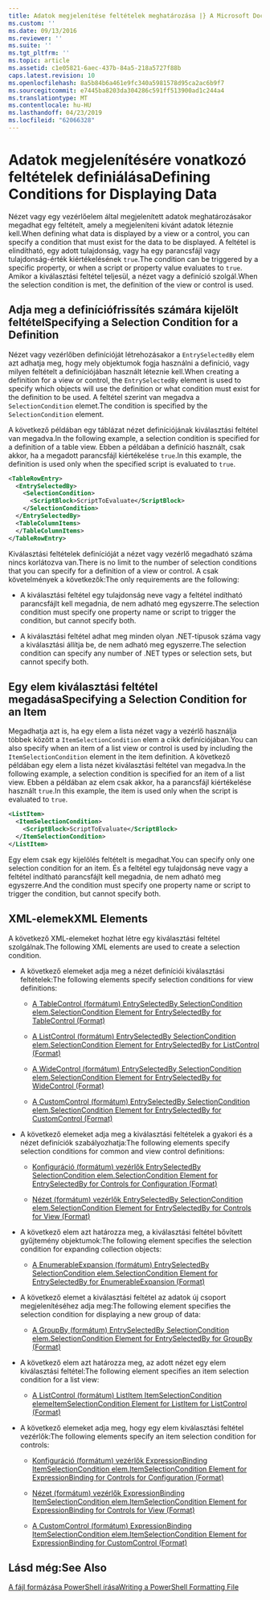 ```yaml
---
title: Adatok megjelenítése feltételek meghatározása |} A Microsoft Docs
ms.custom: ''
ms.date: 09/13/2016
ms.reviewer: ''
ms.suite: ''
ms.tgt_pltfrm: ''
ms.topic: article
ms.assetid: c1e05821-6aec-437b-84a5-218a5727f88b
caps.latest.revision: 10
ms.openlocfilehash: 8a5b84b6a461e9fc340a5981578d95ca2ac6b9f7
ms.sourcegitcommit: e7445ba8203da304286c591ff513900ad1c244a4
ms.translationtype: MT
ms.contentlocale: hu-HU
ms.lasthandoff: 04/23/2019
ms.locfileid: "62066328"
---
```

# <a name="defining-conditions-for-displaying-data"></a><span data-ttu-id="fa808-102">Adatok megjelenítésére vonatkozó feltételek definiálása</span><span class="sxs-lookup"><span data-stu-id="fa808-102">Defining Conditions for Displaying Data</span></span>

<span data-ttu-id="fa808-103">Nézet vagy egy vezérlőelem által megjelenített adatok meghatározásakor megadhat egy feltételt, amely a megjeleníteni kívánt adatok léteznie kell.</span><span class="sxs-lookup"><span data-stu-id="fa808-103">When defining what data is displayed by a view or a control, you can specify a condition that must exist for the data to be displayed.</span></span> <span data-ttu-id="fa808-104">A feltétel is elindítható, egy adott tulajdonság, vagy ha egy parancsfájl vagy tulajdonság-érték kiértékelésének `true`.</span><span class="sxs-lookup"><span data-stu-id="fa808-104">The condition can be triggered by a specific property, or when a script or property value evaluates to `true`.</span></span> <span data-ttu-id="fa808-105">Amikor a kiválasztási feltétel teljesül, a nézet vagy a definíció szolgál.</span><span class="sxs-lookup"><span data-stu-id="fa808-105">When the selection condition is met, the definition of the view or control is used.</span></span>

## <a name="specifying-a-selection-condition-for-a-definition"></a><span data-ttu-id="fa808-106">Adja meg a definíciófrissítés számára kijelölt feltétel</span><span class="sxs-lookup"><span data-stu-id="fa808-106">Specifying a Selection Condition for a Definition</span></span>

<span data-ttu-id="fa808-107">Nézet vagy vezérlőben definícióját létrehozásakor a `EntrySelectedBy` elem azt adhatja meg, hogy mely objektumok fogja használni a definíció, vagy milyen feltételt a definíciójában használt léteznie kell.</span><span class="sxs-lookup"><span data-stu-id="fa808-107">When creating a definition for a view or control, the `EntrySelectedBy` element is used to specify which objects will use the definition or what condition must exist for the definition to be used.</span></span> <span data-ttu-id="fa808-108">A feltétel szerint van megadva a `SelectionCondition` elemet.</span><span class="sxs-lookup"><span data-stu-id="fa808-108">The condition is specified by the `SelectionCondition` element.</span></span>

<span data-ttu-id="fa808-109">A következő példában egy táblázat nézet definíciójának kiválasztási feltétel van megadva.</span><span class="sxs-lookup"><span data-stu-id="fa808-109">In the following example, a selection condition is specified for a definition of a table view.</span></span> <span data-ttu-id="fa808-110">Ebben a példában a definíció használt, csak akkor, ha a megadott parancsfájl kiértékelése `true`.</span><span class="sxs-lookup"><span data-stu-id="fa808-110">In this example, the definition is used only when the specified script is evaluated to `true`.</span></span>

```xml
<TableRowEntry>
  <EntrySelectedBy>
    <SelectionCondition>
      <ScriptBlock>ScriptToEvaluate</ScriptBlock>
    </SelectionCondition>
  </EntrySelectedBy>
  <TableColumnItems>
  </TableColumnItems>
</TableRowEntry>

```

<span data-ttu-id="fa808-111">Kiválasztási feltételek definícióját a nézet vagy vezérlő megadható száma nincs korlátozva van.</span><span class="sxs-lookup"><span data-stu-id="fa808-111">There is no limit to the number of selection conditions that you can specify for a definition of a view or control.</span></span> <span data-ttu-id="fa808-112">A csak követelmények a következők:</span><span class="sxs-lookup"><span data-stu-id="fa808-112">The only requirements are the following:</span></span>

- <span data-ttu-id="fa808-113">A kiválasztási feltétel egy tulajdonság neve vagy a feltétel indítható parancsfájlt kell megadnia, de nem adható meg egyszerre.</span><span class="sxs-lookup"><span data-stu-id="fa808-113">The selection condition must specify one property name or script to trigger the condition, but cannot specify both.</span></span>

- <span data-ttu-id="fa808-114">A kiválasztási feltétel adhat meg minden olyan .NET-típusok száma vagy a kiválasztási állítja be, de nem adható meg egyszerre.</span><span class="sxs-lookup"><span data-stu-id="fa808-114">The selection condition can specify any number of .NET types or selection sets, but cannot specify both.</span></span>

## <a name="specifying-a-selection-condition-for-an-item"></a><span data-ttu-id="fa808-115">Egy elem kiválasztási feltétel megadása</span><span class="sxs-lookup"><span data-stu-id="fa808-115">Specifying a Selection Condition for an Item</span></span>

<span data-ttu-id="fa808-116">Megadhatja azt is, ha egy elem a lista nézet vagy a vezérlő használja többek között a `ItemSelectionCondition` elem a cikk definíciójában.</span><span class="sxs-lookup"><span data-stu-id="fa808-116">You can also specify when an item of a list view or control is used by including the `ItemSelectionCondition` element in the item definition.</span></span> <span data-ttu-id="fa808-117">A következő példában egy elem a lista nézet kiválasztási feltétel van megadva.</span><span class="sxs-lookup"><span data-stu-id="fa808-117">In the following example, a selection condition is specified for an item of a list view.</span></span> <span data-ttu-id="fa808-118">Ebben a példában az elem csak akkor, ha a parancsfájl kiértékelése használt `true`.</span><span class="sxs-lookup"><span data-stu-id="fa808-118">In this example, the item is used only when the script is evaluated to `true`.</span></span>

```xml
<ListItem>
  <ItemSelectionCondition>
    <ScriptBlock>ScriptToEvaluate</ScriptBlock>
  </ItemSelectionCondition>
</ListItem>

```

<span data-ttu-id="fa808-119">Egy elem csak egy kijelölés feltételt is megadhat.</span><span class="sxs-lookup"><span data-stu-id="fa808-119">You can specify only one selection condition for an item.</span></span> <span data-ttu-id="fa808-120">És a feltétel egy tulajdonság neve vagy a feltétel indítható parancsfájlt kell megadnia, de nem adható meg egyszerre.</span><span class="sxs-lookup"><span data-stu-id="fa808-120">And the condition must specify one property name or script to trigger the condition, but cannot specify both.</span></span>

## <a name="xml-elements"></a><span data-ttu-id="fa808-121">XML-elemek</span><span class="sxs-lookup"><span data-stu-id="fa808-121">XML Elements</span></span>

 <span data-ttu-id="fa808-122">A következő XML-elemeket hozhat létre egy kiválasztási feltétel szolgálnak.</span><span class="sxs-lookup"><span data-stu-id="fa808-122">The following XML elements are used to create a selection condition.</span></span>

- <span data-ttu-id="fa808-123">A következő elemeket adja meg a nézet definíciói kiválasztási feltételek:</span><span class="sxs-lookup"><span data-stu-id="fa808-123">The following elements specify selection conditions for view definitions:</span></span>

    - [<span data-ttu-id="fa808-124">A TableControl (formátum) EntrySelectedBy SelectionCondition elem.</span><span class="sxs-lookup"><span data-stu-id="fa808-124">SelectionCondition Element for EntrySelectedBy for TableControl (Format)</span></span>](./selectioncondition-element-for-entryselectedby-for-tablecontrol-format.md)

    - [<span data-ttu-id="fa808-125">A ListControl (formátum) EntrySelectedBy SelectionCondition elem.</span><span class="sxs-lookup"><span data-stu-id="fa808-125">SelectionCondition Element for EntrySelectedBy for ListControl (Format)</span></span>](./selectioncondition-element-for-entryselectedby-for-listcontrol-format.md)

    - [<span data-ttu-id="fa808-126">A WideControl (formátum) EntrySelectedBy SelectionCondition elem.</span><span class="sxs-lookup"><span data-stu-id="fa808-126">SelectionCondition Element for EntrySelectedBy for WideControl (Format)</span></span>](./selectioncondition-element-for-entryselectedby-for-widecontrol-format.md)

    - [<span data-ttu-id="fa808-127">A CustomControl (formátum) EntrySelectedBy SelectionCondition elem.</span><span class="sxs-lookup"><span data-stu-id="fa808-127">SelectionCondition Element for EntrySelectedBy for CustomControl (Format)</span></span>](./selectioncondition-element-for-entryselectedby-for-customcontrol-format.md)

- <span data-ttu-id="fa808-128">A következő elemeket adja meg a kiválasztási feltételek a gyakori és a nézet definíciók szabályozhatja:</span><span class="sxs-lookup"><span data-stu-id="fa808-128">The following elements specify selection conditions for common and view control definitions:</span></span>

    - [<span data-ttu-id="fa808-129">Konfiguráció (formátum) vezérlők EntrySelectedBy SelectionCondition elem.</span><span class="sxs-lookup"><span data-stu-id="fa808-129">SelectionCondition Element for EntrySelectedBy for Controls for Configuration (Format)</span></span>](./selectioncondition-element-for-entryselectedby-for-controls-for-configuration-format.md)

    - [<span data-ttu-id="fa808-130">Nézet (formátum) vezérlők EntrySelectedBy SelectionCondition elem.</span><span class="sxs-lookup"><span data-stu-id="fa808-130">SelectionCondition Element for EntrySelectedBy for Controls for View (Format)</span></span>](./selectioncondition-element-for-entryselectedby-for-controls-for-view-format.md)

- <span data-ttu-id="fa808-131">A következő elem azt határozza meg, a kiválasztási feltétel bővített gyűjtemény objektumok:</span><span class="sxs-lookup"><span data-stu-id="fa808-131">The following element specifies the selection condition for expanding collection objects:</span></span>

    - [<span data-ttu-id="fa808-132">A EnumerableExpansion (formátum) EntrySelectedBy SelectionCondition elem.</span><span class="sxs-lookup"><span data-stu-id="fa808-132">SelectionCondition Element for EntrySelectedBy for EnumerableExpansion (Format)</span></span>](./selectioncondition-element-for-entryselectedby-for-enumerableexpansion-format.md)

- <span data-ttu-id="fa808-133">A következő elemet a kiválasztási feltétel az adatok új csoport megjelenítéséhez adja meg:</span><span class="sxs-lookup"><span data-stu-id="fa808-133">The following element specifies the selection condition for displaying a new group of data:</span></span>

    - [<span data-ttu-id="fa808-134">A GroupBy (formátum) EntrySelectedBy SelectionCondition elem.</span><span class="sxs-lookup"><span data-stu-id="fa808-134">SelectionCondition Element for EntrySelectedBy for GroupBy (Format)</span></span>](./selectioncondition-element-for-entryselectedby-for-groupby-format.md)

- <span data-ttu-id="fa808-135">A következő elem azt határozza meg, az adott nézet egy elem kiválasztási feltétel:</span><span class="sxs-lookup"><span data-stu-id="fa808-135">The following element specifies an item selection condition for a list view:</span></span>

    - [<span data-ttu-id="fa808-136">A ListControl (formátum) ListItem ItemSelectionCondition eleme</span><span class="sxs-lookup"><span data-stu-id="fa808-136">ItemSelectionCondition Element for ListItem for ListControl (Format)</span></span>](./itemselectioncondition-element-for-listitem-for-listcontrol-format.md)

- <span data-ttu-id="fa808-137">A következő elemeket adja meg, hogy egy elem kiválasztási feltétel vezérlők:</span><span class="sxs-lookup"><span data-stu-id="fa808-137">The following elements specify an item selection condition for controls:</span></span>

    - [<span data-ttu-id="fa808-138">Konfiguráció (formátum) vezérlők ExpressionBinding ItemSelectionCondition elem.</span><span class="sxs-lookup"><span data-stu-id="fa808-138">ItemSelectionCondition Element for ExpressionBinding for Controls for Configuration (Format)</span></span>](./itemselectioncondition-element-for-expressionbinding-for-controls-for-configuration-format.md)

    - [<span data-ttu-id="fa808-139">Nézet (formátum) vezérlők ExpressionBinding ItemSelectionCondition elem.</span><span class="sxs-lookup"><span data-stu-id="fa808-139">ItemSelectionCondition Element for ExpressionBinding for Controls for View (Format)</span></span>](./itemselectioncondition-element-for-expressionbinding-for-controls-for-view-format.md)

    - [<span data-ttu-id="fa808-140">A CustomControl (formátum) ExpressionBinding ItemSelectionCondition elem.</span><span class="sxs-lookup"><span data-stu-id="fa808-140">ItemSelectionCondition Element for ExpressionBinding for CustomControl (Format)</span></span>](./itemselectioncondition-element-for-expressionbinding-for-customcontrol-format.md)

## <a name="see-also"></a><span data-ttu-id="fa808-141">Lásd még:</span><span class="sxs-lookup"><span data-stu-id="fa808-141">See Also</span></span>

[<span data-ttu-id="fa808-142">A fájl formázása PowerShell írása</span><span class="sxs-lookup"><span data-stu-id="fa808-142">Writing a PowerShell Formatting File</span></span>](./writing-a-powershell-formatting-file.md)
